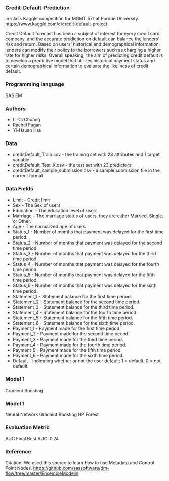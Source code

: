 ### Credit-Default-Prediction
In-class Kaggle competition for MGMT 571 at Purdue University.
https://www.kaggle.com/c/credit-default-project

Credit Default forecast has been a subject of interest for every credit card company, and the accurate prediction on default can balance the lenders' risk and return. Based on users' historical and demographical information, lenders can modify their policy to the borrowers such as charging a higher rate for higher risks. Overall speaking, the aim of predicting credit default is to develop a predictive model that utilizes historical payment status and certain demographical information to evaluate the likeliness of credit default.

### Programming language
SAS EM

### Authors
* Li-Ci Chuang
* Rachel Fagan
* Yi-Hsuan Hsu

### Data
* creditDefault_Train.csv - the training set with 23 attributes and 1 target variable
* creditDefault_Test_X.csv - the test set with 23 predictors
* creditDefault_sample_submission.csv - a sample submission file in the correct format

### Data Fields
* Limit - Credit limit
* Sex - The Sex of users
* Education - The education level of users
* Marriage - The marriage status of users, they are either Married, Single, or Other.
* Age - The normalized age of users
* Status_1 - Number of months that payment was delayed for the first time period.
* Status_2 - Number of months that payment was delayed for the second time period.
* Status_3 - Number of months that payment was delayed for the third time period.
* Status_4 - Number of months that payment was delayed for the fourth time period.
* Status_5 - Number of months that payment was delayed for the fifth time period.
* Status_6 - Number of months that payment was delayed for the sixth time period.
* Statement_1 - Statement balance for the first time period.
* Statement_2 - Statement balance for the second time period.
* Statement_3 - Statement balance for the third time period.
* Statement_4 - Statement balance for the fourth time period.
* Statement_5 - Statement balance for the fifth time period.
* Statement_6 - Statement balance for the sixth time period.
* Payment_1 - Payment made for the first time period.
* Payment_2 - Payment made for the second time period.
* Payment_3 - Payment made for the third time period.
* Payment_4 - Payment made for the fourth time period.
* Payment_5 - Payment made for the fifth time period.
* Payment_6 - Payment made for the sixth time period.
* Default - Indicating whether or not the user default: 1 = default, 0 = not default.

### Model 1
Gradient Boosting

### Model 1
Neural Network
Gradient Boosting
HP Forest

### Evaluation Metric
AUC
Final Best AUC: 0.74

### Reference
Citation:
We used this source to learn how to use Metadata and Control Point Nodes. 
https://github.com/sassoftware/dm-flow/tree/master/EnsembleModelin
